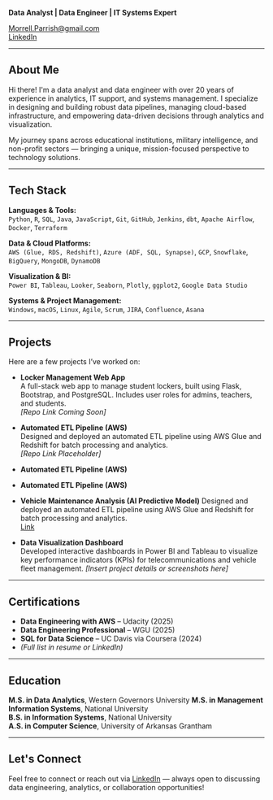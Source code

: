 **Data Analyst | Data Engineer | IT Systems Expert**
  

Morrell.Parrish@gmail.com  
[LinkedIn](https://www.linkedin.com/in/morrellparrish)  

---

##  About Me

Hi there! I'm a data analyst and data engineer with over 20 years of experience in analytics, IT support, and systems management. I specialize in designing and building robust data pipelines, managing cloud-based infrastructure, and empowering data-driven decisions through analytics and visualization.

My journey spans across educational institutions, military intelligence, and non-profit sectors — bringing a unique, mission-focused perspective to technology solutions.

---

##  Tech Stack

**Languages & Tools:**  
`Python`, `R`, `SQL`, `Java`, `JavaScript`, `Git`, `GitHub`, `Jenkins`, `dbt`, `Apache Airflow`, `Docker`, `Terraform`  

**Data & Cloud Platforms:**  
`AWS (Glue, RDS, Redshift)`, `Azure (ADF, SQL, Synapse)`, `GCP`, `Snowflake`, `BigQuery`, `MongoDB`, `DynamoDB`  

**Visualization & BI:**  
`Power BI`, `Tableau`, `Looker`, `Seaborn`, `Plotly`, `ggplot2`, `Google Data Studio`  

**Systems & Project Management:**  
`Windows`, `macOS`, `Linux`, `Agile`, `Scrum`, `JIRA`, `Confluence`, `Asana`

---

##  Projects

Here are a few projects I’ve worked on:

- **Locker Management Web App**  
  A full-stack web app to manage student lockers, built using Flask, Bootstrap, and PostgreSQL. Includes user roles for admins, teachers, and students.  
  _[Repo Link Coming Soon]_

- **Automated ETL Pipeline (AWS)**  
  Designed and deployed an automated ETL pipeline using AWS Glue and Redshift for batch processing and analytics.  
  _[Repo Link Placeholder]_

- **Automated ETL Pipeline (AWS)**

- **Automated ETL Pipeline (AWS)**

- **Vehicle Maintenance Analysis (AI Predictive Model)**
  Designed and deployed an automated ETL pipeline using AWS Glue and Redshift for batch processing and analytics.  
  [Link](https://github.com/mparrish44/Vehicle-Maintenance-Analysis.git)




- **Data Visualization Dashboard**  
  Developed interactive dashboards in Power BI and Tableau to visualize key performance indicators (KPIs) for telecommunications and vehicle fleet
  management.
  _[Insert project details or screenshots here]_

---

##  Certifications

- **Data Engineering with AWS** – Udacity (2025)  
- **Data Engineering Professional** – WGU (2025)  
- **SQL for Data Science** – UC Davis via Coursera (2024)  
- _(Full list in resume or LinkedIn)_

---

##  Education

**M.S. in Data Analytics**, Western Governors University 
**M.S. in Management Information Systems**, National University  
**B.S. in Information Systems**, National University  
**A.S. in Computer Science**, University of Arkansas Grantham  

---

##  Let's Connect

Feel free to connect or reach out via [LinkedIn](https://www.linkedin.com/in/morrellparrish) — always open to discussing data engineering, analytics, or collaboration opportunities!

